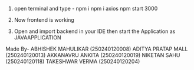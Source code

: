 
1. open terminal and type -
    npm i
    npm i axios
    npm start 3000 
2. Now frontend is working

3. Open and import backend in your IDE
then start the Application as JAVAAPPLICATION



Made By-
ABHISHEK MAHULIKAR (250240120008)
ADITYA PRATAP MALL (250240120013)
AKKANAVRU ANKITA (250240120019)
NIKETAN SAHU (250240120118)
TAKESHWAR VERMA (250240120204)